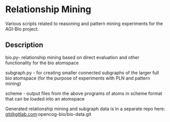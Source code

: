 Relationship Mining
===================

Various scripts related to reasoning and pattern mining experiments for the AGI-Bio project. 

Description
-----------

bio.py- relationship mining based on direct evaluation and other functionality for the bio atomspace

subgraph.py - for creating smaller connected subgraphs of the larger full bio atomspace (for the 
              purpose of experiments with PLN and pattern mining)

scheme - output files from the above programs of atoms in scheme format that can be loaded into an
         atomspace
         
Generated relationship mining and subgraph data is in a separate repo here: git@gitlab.com:opencog-bio/bio-data.git 

